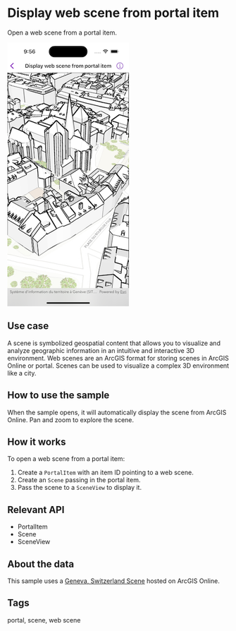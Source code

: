 # Display web scene from portal item

Open a web scene from a portal item.

![Image of display web scene from portal item](display-web-scene-from-portal-item.png)

## Use case

A scene is symbolized geospatial content that allows you to visualize and analyze geographic information in an intuitive and interactive 3D environment. Web scenes are an ArcGIS format for storing scenes in ArcGIS Online or portal. Scenes can be used to visualize a complex 3D environment like a city.

## How to use the sample

When the sample opens, it will automatically display the scene from ArcGIS Online. Pan and zoom to explore the scene.

## How it works

To open a web scene from a portal item:

1. Create a `PortalItem` with an item ID pointing to a web scene.
2. Create an `Scene` passing in the portal item.
3. Pass the scene to a `SceneView` to display it.

## Relevant API

* PortalItem
* Scene
* SceneView

## About the data

This sample uses a [Geneva, Switzerland Scene](https://www.arcgis.com/home/item.html?id=c6f90b19164c4283884361005faea852) hosted on ArcGIS Online.

## Tags

portal, scene, web scene
